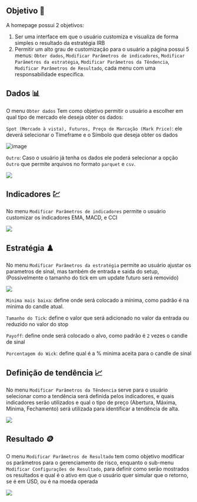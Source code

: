 ## Objetivo 🎯
A homepage possui 2 objetivos:

1. Ser uma interface em que o usuário customiza e visualiza de forma simples o resultado da estratégia IRB
2. Permitir um alto grau de customização para o usuário a página possui 5 menus: `Obter dados`, `Modificar Parâmetros de indicadores`, `Modificar Parâmetros da estratégia`, `Modificar Parâmetros da Têndencia`, `Modificar Parâmetros de Resultado`, cada menu com uma responsabilidade especifica.
 
 ## Dados 📊

O menu `Obter dados` Tem como objetivo permitir o usuário a escolher em qual tipo de mercado ele deseja obter os dados:
 
`Spot (Mercado à vista), Futuros, Preço de Marcação (Mark Price)`: ele deverá selecionar o Timeframe e o Símbolo que deseja obter os dados

![image](https://github.com/m-marqx/Hoffman-IRB/assets/124513922/54cdef84-eaae-4498-b412-5b1abc6924b5)

`Outro`: Caso o usuário já tenha os dados ele poderá selecionar a opção `Outro` que permite arquivos no formato `parquet` e `csv`.

![](https://github.com/m-marqx/Hoffman-IRB/assets/124513922/b1e560c9-93a0-4bee-b663-6d36c755ca80)

## Indicadores 💹

No menu `Modificar Parâmetros de indicadores` permite o usuário customizar os indicadores EMA, MACD, e CCI

![](https://github.com/m-marqx/Hoffman-IRB/assets/124513922/8429c69b-9d5b-4347-b158-073efcd2dc90)

## Estratégia ♟️

No menu `Modificar Parâmetros da estratégia` permite ao usuário ajustar os parametros de sinal, mas também de entrada e saida do setup, (Possivelmente o tamanho do tick em um update futuro será removido)

![](https://github.com/m-marqx/Hoffman-IRB/assets/124513922/dfe1e141-8db1-4726-816c-239b99025d8f)

`Minima mais baixa`: define onde será colocado a mínima, como padrão é na minima do candle atual.

`Tamanho do Tick`: define o valor que será adicionado no valor da entrada ou reduzido no valor do stop

`Payoff`: define onde será colocado o alvo, como padrão é `2` vezes o candle de sinal

`Porcentagem do Wick`: define qual é a % minima aceita para o candle de sinal

## Definição de tendência 📈

No menu `Modificar Parâmetros da Têndencia` serve para o usuário selecionar como a tendência será definida pelos indicadores, e quais indicadores serão utilizados e qual o tipo de preço (Abertura, Máxima, Minima, Fechamento) será utilizada para identificar a tendência de alta.

![](https://github.com/m-marqx/Hoffman-IRB/assets/124513922/2fa0f41d-9dc2-40d8-9afe-36fb7be530fd)


## Resultado 🪙

O menu `Modificar Parâmetros de Resultado` tem como objetivo modificar os parâmetros para o gerenciamento de risco, enquanto o sub-menu `Modificar Configurações de Resultado`, para definir como serão mostrados os resultados e qual é o ativo em que o usuário quer simular que o retorno, se é em USD, ou é na moeda operada

![](https://github.com/m-marqx/Hoffman-IRB/assets/124513922/9ca3f493-5759-464a-903d-7af6f7f7643c)


